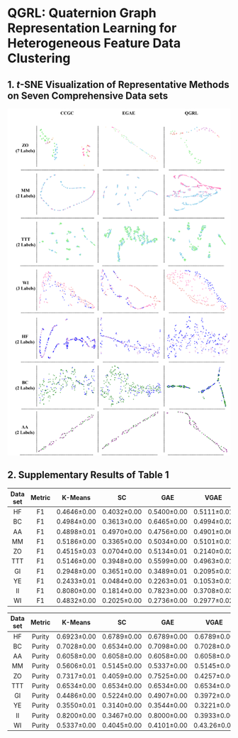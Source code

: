 # QGRL: Quaternion Graph Representation Learning for Heterogeneous Feature Data Clustering
## 1. $t$-SNE Visualization of Representative Methods on Seven Comprehensive Data sets

![tsne](tsne.png)

## 2. Supplementary Results of Table 1

| Data set | Metric |   K-Means   |     SC      | GAE         |    VGAE     |      ARGAE      |   ARVGAE    |    CCGC     |      DFCN       |    DAEGC    |      EGAE       |      Ours       |
| :------: | :----: | :---------: | :---------: | ----------- | :---------: | :-------------: | :---------: | :---------: | :-------------: | :---------: | :-------------: | :-------------: |
|    HF    |   F1   | 0.4646±0.00 | 0.4032±0.00 | 0.5400±0.00 | 0.5111±0.01 |   0.4883±0.00   | 0.4915±0.01 | 0.5404±0.00 |   0.5026±0.01   | 0.4253±0.03 |   0.0002±0.00   | **0.6788±0.04** |
|    BC    |   F1   | 0.4984±0.00 | 0.3613±0.00 | 0.6465±0.00 | 0.4994±0.02 |   0.5222±0.01   | 0.5380±0.00 | 0.6547±0.33 |   0.5361±0.04   | 0.4115±0.00 |   0.4743±0.09   | **0.6657±0.00** |
|    AA    |   F1   | 0.4898±0.01 | 0.4970±0.00 | 0.4756±0.00 | 0.4901±0.06 | **0.5946±0.00** | 0.5321±0.01 | 0.5620±0.02 |   0.5065±0.01   | 0.4000±0.01 |   0.4140±0.03   |   0.4476±0.03   |
|    MM    |   F1   | 0.5186±0.00 | 0.3365±0.00 | 0.5034±0.00 | 0.5101±0.01 |   0.6244±0.00   | 0.5250±0.01 | 0.6819±0.02 |   0.6848±0.00   | 0.3958±0.09 |   0.8277±0.00   | **0.8326±0.00** |
|    ZO    |   F1   | 0.4515±0.03 | 0.0704±0.00 | 0.5134±0.01 | 0.2140±0.02 |   0.2799±0.00   | 0.2820±0.00 | 0.5683±0.03 | **0.6334±0.05** | 0.1040±0.02 |   0.5479±0.02   |   0.6184±0.04   |
|   TTT    |   F1   | 0.5146±0.00 | 0.3948±0.00 | 0.5599±0.00 | 0.4963±0.01 |   0.5650±0.00   | 0.5575±0.00 | 0.5633±0.01 |   0.5183±0.01   | 0.3976±0.01 |   0.4207±0.08   | **0.9572±0.02** |
|    GI    |   F1   | 0.2948±0.00 | 0.3651±0.00 | 0.3489±0.01 | 0.2095±0.01 |   0.2380±0.01   | 0.2022±0.01 | 0.3646±0.03 |   0.4457±0.01   | 0.0960±0.01 |   0.4747±0.01   | **0.4961±0.03** |
|    YE    |   F1   | 0.2433±0.01 | 0.0484±0.00 | 0.2263±0.01 | 0.1053±0.01 |   0.2414±0.00   | 0.2397±0.00 | 0.2017±0.00 |   0.1822±0.01   | 0.0551±0.01 | **0.2845±0.02** |   0.2138±0.02   |
|    II    |   F1   | 0.8080±0.00 | 0.1814±0.00 | 0.7823±0.00 | 0.3708±0.03 |   0.4411±0.00   | 0.3810±0.01 | 0.9237±0.01 |   0.8277±0.02   | 0.1814±0.00 |   0.9191±0.01   | **0.9559±0.01** |
|    WI    |   F1   | 0.4832±0.00 | 0.2025±0.00 | 0.2736±0.00 | 0.2977±0.02 |   0.4028±0.01   | 0.3596±0.00 | 0.5380±0.02 |   0.4735±0.01   | 0.2027±0.00 |   0.7466±0.00   | **0.9641±0.00** |



| Data set | Metric |   K-Means   |     SC      | GAE         |     VGAE     |    ARGAE    |   ARVGAE    |    CCGC     |    DFCN     |    DAEGC    |      EGAE       |      Ours       |
| :------: | :----: | :---------: | :---------: | ----------- | :----------: | :---------: | :---------: | :---------: | :---------: | :---------: | :-------------: | :-------------: |
|    HF    | Purity | 0.6923±0.00 | 0.6789±0.00 | 0.6789±0.00 | 0.6789±0.00  | 0.6789±0.00 | 0.6789±0.00 | 0.6789±0.00 | 0.6789±0.00 | 0.6819±0.00 |   0.1814±0.00   | **0.7130±0.03** |
|    BC    | Purity | 0.7028±0.00 | 0.6534±0.00 | 0.7098±0.00 | 0.7028±0.00  | 0.7028±0.00 | 0.7028±0.00 | 0.7098±0.00 | 0.7028±0.00 | 0.7028±0.00 |   0.7028±0.00   | **0.7203±0.00** |
|    AA    | Purity | 0.6058±0.00 | 0.6058±0.00 | 0.6058±0.00 | 0.6058±0.00  | 0.6125±0.01 | 0.6058±0.00 | 0.6058±0.00 | 0.6058±0.00 | 0.6144±0.00 |   0.6154±0.00   | **0.6298±0.01** |
|    MM    | Purity | 0.5606±0.01 | 0.5145±0.00 | 0.5337±0.00 | 0.5145±0.00  | 0.6348±0.04 | 0.5559±0.01 | 0.6783±0.00 | 0.6855±0.00 | 0.5267±0.03 |   0.8277±0.00   | **0.8327±0.00** |
|    ZO    | Purity | 0.7317±0.01 | 0.4059±0.00 | 0.7525±0.00 | 0.4257±0.00  | 0.4614±0.01 | 0.4446±0.01 | 0.7525±0.00 | 0.8178±0.04 | 0.4198±0.01 |   0.7624±0.00   | **0.8376±0.02** |
|   TTT    | Purity | 0.6534±0.00 | 0.6534±0.00 | 0.6534±0.00 | 0.6534±0.00  | 0.6534 0.00 | 0.6534 0.00 | 0.6534±0.00 | 0.6534±0.00 | 0.6534±0.00 |   0.6534±0.00   | **0.9606±0.02** |
|    GI    | Purity | 0.4486±0.00 | 0.5224±0.00 | 0.4907±0.00 | 0.3972±0.00  | 0.3986±0.02 | 0.3813±0.01 | 0.5140±0.00 | 0.5117±0.01 | 0.3776±0.00 |   0.6262±0.00   | **0.7009±0.05** |
|    YE    | Purity | 0.3550±0.01 | 0.3140±0.00 | 0.3544±0.00 | 0.3221±0.00  | 0.3567±0.00 | 0.3569±0.00 | 0.3551±0.00 | 0.4060±0.01 | 0.3172±0.00 | **0.5027±0.00** |   0.4369±0.02   |
|    II    | Purity | 0.8200±0.00 | 0.3467±0.00 | 0.8000±0.00 | 0.3933±0.00  | 0.4480±0.02 | 0.3980±0.01 | 0.8933±0.00 | 0.8373±0.01 | 0.3467±0.00 |   0.9267±0.00   | **0.9560±0.01** |
|    WI    | Purity | 0.5337±0.00 | 0.4045±0.00 | 0.4101±0.00 | 0.43.26±0.00 | 0.4163±0.01 | 0.3596±0.00 | 0.5562±0.00 | 0.5348±0.01 | 0.4101±0.00 |   0.7472±0.00   | **0.9640±0.00** |

